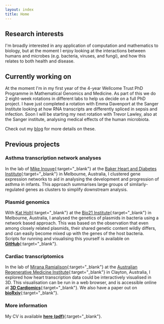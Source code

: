 ```yaml
---
layout: index
title: Home
---
```


## Research interests

I'm broadly interested in any application of computation and mathematics to biology, but at the moment I enjoy looking at the interactions between humans and microbes (e.g. bacteria, viruses, and fungi), and how this relates to both health and disease.

## Currently working on

At the moment I'm in my first year of the 4-year Wellcome Trust PhD Programme in Mathematical Genomics and Medicine. As part of this we do 2 eight-week rotations in different labs to help us decide on a full PhD project. I have just completed a rotation with Emma Davenport at the Sanger Institute looking at how RNA transcripts are differently spliced in sepsis and infection. Soon I will be starting my next rotation with Trevor Lawley, also at the Sanger institute, analysing medical effects of the human microbiota.

Check out my [blog](/blog/) for more details on these.

## Previous projects

### Asthma transcription network analyses
In the lab of [Mike Inouye](http://www.inouyelab.org/){:target="_blank"} at the [Baker Heart and Diabetes Institute](https://baker.edu.au/){:target="_blank"} in Melbourne, Australia, I clustered gene expression networks to aid in analysing the development and progression of asthma in infants.
This approach summarises large groups of similarly-regulated genes as clusters to simplify downstream analysis.


### Plasmid genomics
With [Kat Holt](https://holtlab.net/){:target="_blank"} at the [Bio21 Institute](https://www.bio21.unimelb.edu.au/){:target="_blank"} in Melbourne, Australia, I analysed the genetics of plasmids in bacteria using a network based approach.
This was based on the observation that even among closely related plasmids, their shared genetic content wildly differs, and can easily become mixed up with the genes of the host bacteria.
Scripts for running and visualising this yourself is available on [__GitHub__](https://github.com/atokolyi/PlasCliques){:target="_blank"}.

### Cardiac transcriptomics
In the lab of [Mirana Ramialison](https://www.armi.org.au/our-groups/ramialison-group/){:target="_blank"} at the [Australian Regenerative Medicine Institute](https://www.armi.org.au/){:target="_blank"} in Clayton, Australia, I explored how heart transcription data could be interactively visualised in 3D.
This visualisation can be run in a web browser, and is accessible online at [__3D Cardiomics__](http://3d-cardiomics.erc.monash.edu.au/){:target="_blank"}.
We also have a paper out on [__bioRxiv__](https://www.biorxiv.org/content/10.1101/792002v1){:target="_blank"}.

### More information
My CV is available [__here (pdf)__](AlexTokolyi_CV.pdf){:target="_blank"}.

